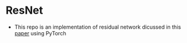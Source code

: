 # ResNet

* This repo is an implementation of residual network dicussed in this [paper](https://arxiv.org/pdf/1512.03385.pdf) using PyTorch

